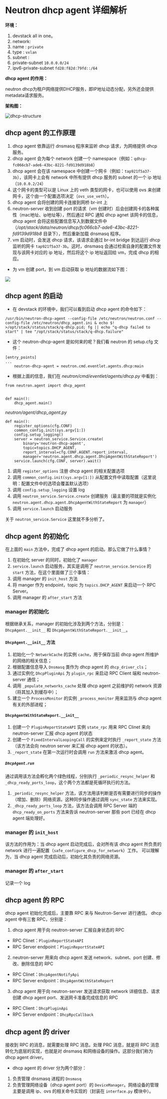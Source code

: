 # Neutron dhcp agent 详细解析

**环境：**

1. devstack all in one。
2. network:
 1. name : `private`
 2. type : `vxlan`
 3. subnet : 
  1. private-subnet `10.0.0.0/24`
  2. ipv6-private-subnet `fd28:f82d:79fd::/64`

**dhcp agent 的作用：**

neutron dhcp为租户网络提供DHCP服务，即IP地址动态分配，另外还会提供metadata请求服务。

**架构图：**

![dhcp-structure](../img/dhcp-structure.png)

## dhcp agent 的工作原理

1. dhcp agent 依靠运行 dnsmasq 程序来监听 dhcp 请求，为网络提供 dhcp 服务。
2. dhcp agent 会为每个 network 创建一个 namespace（例如：`qdhcp-fc066cb7-ade6-43bc-8221-fd9139d918b8`）
3. dhcp agent 会在该 namespace 中创建一个网卡（例如：`tap921f5a37-3b`），该网卡上会有 network 中所有提供 dhcp 服务的 subnet 的一个 ip 地址（`10.0.0.2/24`）
4. 这个网卡的类型可以是 Linux 上的 veth 类型的网卡，也可以使用 ovs 来创建网卡，这个由一个配置选项决定（`ovs_use_veth`）。
5. dhcp agent 会将创建的网卡连接到网桥 br-int 上
6. neutron-server 收到创建 port 的请求（vm 创建时）后会创建网卡的各种属性（mac地址、ip地址等），然后通过 RPC 通知 dhcp agnet 该网卡的信息，dhcp agent 会将这些配置信息写入到数据文件中（*/opt/stack/data/neutron/dhcp/fc066cb7-ade6-43bc-8221-fd9139d918b8* 目录下），然后重新加载 dnsmasq 程序。
7. vm 启动时，会发送 dhcp 请求，该请求会通过 br-int bridge 到达运行 dhcp 监听的网卡 `tap921f5a37-3b`。这时，dnsmasq 会通过检索自身的配置文件发现与该网卡对应的 ip 地址，然后将这个 ip 地址返回给 vm，完成 dhcp 的相应。

* 为 vm 创建 port，到 vm 启动获取 ip 地址的数据流如下图：

![](http://images.cnitblog.com/blog2015/697113/201504/121103255402668.jpg)

## dhcp agent 的启动

* 在 devstack 的环境中，我们可以看到启动 dhcp agent 的命令如下：

```
/usr/bin/neutron-dhcp-agent --config-file /etc/neutron/neutron.conf --config-file /etc/neutron/dhcp_agent.ini & echo $! >/opt/stack/status/stack/q-dhcp.pid; fg || echo "q-dhcp failed to start" | tee "/opt/stack/status/stack/q-dhcp.failure"
```

* 这个 neutron-dhcp-agent 是如何来的呢？我们看 neutron 的 setup.cfg 文件：

```
[entry_points]
...
    neutron-dhcp-agent = neutron.cmd.eventlet.agents.dhcp:main
```

* 根据上面的信息，我们在 _neutron/cmd/eventlet/agents/dhcp.py_ 中看到：

```
from neutron.agent import dhcp_agent


def main():                                                                                                                                                            
    dhcp_agent.main()
```

_neutron/agent/dhcp\_agent.py_

```
def main():
    register_options(cfg.CONF)
    common_config.init(sys.argv[1:])
    config.setup_logging()
    server = neutron_service.Service.create(
        binary='neutron-dhcp-agent',
        topic=topics.DHCP_AGENT,
        report_interval=cfg.CONF.AGENT.report_interval,
        manager='neutron.agent.dhcp.agent.DhcpAgentWithStateReport')
    service.launch(cfg.CONF, server).wait()
```

1. 调用 `register_options` 注册 dhcp agent 的相关配置选项
2. 调用 `common_config.init(sys.argv[1:])` 从配置文件中读取配置（这里说明：配置文件中的选项会覆盖默认选项）
3. 调用 `config.setup_logging` 设置 log 
4. 调用 `neutron_service.Service.create` 创建服务（最主要的项就是实例化 `neutron.agent.dhcp.agent.DhcpAgentWithStateReport` 为 `manager`）
5. 调用 `service.launch` 启动服务

关于 `neutron_service.Service` 这里就不多分析了。

## dhcp agent 的初始化

在上面的 `main` 方法中，完成了 dhcp agent 的启动。那么它做了什么事情？

1. 在初始化 server 的同时，初始化了 `manager`
2. `service.launch` 启动服务，其实是调用了 `neutron_service.Service` 的 `start` 方法，在这个里面做了三个事情：
 1. 调用 manager 的 `init_host` 方法
 2. 将 manger 作为 endpoint，topic 为 `topics.DHCP_AGENT` 来启动一个 RPC Server。
 3. 调用 manager 的 `after_start` 方法

### manager 的初始化

根据继承关系，manager 的初始化涉及到两个方法，分别是：`DhcpAgent.__init__` 和 `DhcpAgentWithStateReport.__init__`。

#### `DhcpAgent.__init__` 方法

1. 初始化一个 `NetworkCache` 的实例 `cache`，用于保存当前 dhcp agent 所维护的网络的相关信息；
2. 根据配置信息导入 `Dnsmasq` 类作为 dhcp agent 的 `dhcp_driver_cls`；
3. 通过实例化 `DhcpPluginApi` 为 `plugin_rpc` 来启动 RPC Client 端和 neutron-server 通信；
4. 调用 `_populate_networks_cache` 处理 dhcp agent 之前维护的 network 资源（将其加入到缓存中）；
5. 建立一个 `ProcessMonitor` 的实例 `_process_monitor` 用来监测与 dhcp agent 有关的外部进程；

#### `DhcpAgentWithStateReport.__init__`

1. 创建一个 `PluginReportStateAPI` 实例 `state_rpc` 用来 RPC Clinet 来向 neutron-server 汇报 dhcp agent 的状态
2. 创建一个 `FixedIntervalLoopingCall` 的实例来定时执行 `_report_state` 方法（该方法会向 neutron server 来汇报 dhcp agent 的状态）。
3. `_report_state` 在第一次运行时会调用 `run` 方法来激活 dhcp agent。

##### `DhcpAgent.run`

通过调用该方法会孵化两个绿色线程，分别执行 `_periodic_resync_helper` 和 `_dhcp_ready_ports_loop`，这个两个方法都是死循环执行的方法。

1. `_periodic_resync_helper` 方法，该方法用该判断是否有需要进行同步的操作（增加、删除）网络资源。这种同步操作通过调用 `sync_state` 方法来实现。
2. `_dhcp_ready_ports_loop` 方法，该方法会调用 RPC Server 端的 `dhcp_ready_on_ports` 方法来告诉 neutron-server 那些 port 已经在 dhcp agent 端处理好。

### manager 的 `init_host`

该方法的作用为：当 dhcp agent 启动完成后，会对所有该 dhcp agent 所负责的 network 进行一遍配置（`safe_configure_dhcp_for_network`）工作。
可以理解为，当 dhcp agent 完成启动后，初始化其负责的网络资源。

### manager 的 `after_start`

记录一个 log

## dhcp agent 的 RPC 

dhcp agent 初始化完成后，主要靠 RPC 来与 Neutron-Server 进行通信。
dhcp agent 中有三套 RPC，分别是：

1. dhcp agent 用于向 neutron-server 汇报自身状态的 RPC
 * RPC Clinet：`PluginReportStateAPI`
 * RPC Server endpoint：`PluginReportStateAPI` 
2. neutron-server 用来向 dhcp agent 发送 network、subnet、port 创建、修改、删除信息的 RPC
 * RPC Clinet：`DhcpAgentNotifyApi`
 * RPC Server endpoint：`DhcpAgentWithStateReport`
3. dhcp agent 用于向 neutron-server 发送请求获取 network 详细信息、请求创建 dhcp agent port、发送网卡准备完成信息的 RPC
 * RPC Client：`DhcpPluginApi`
 * RPC Server endpoint：`DhcpRpcCallback` 

## dhcp agent 的 driver

接收到 RPC 的消息，就需要处理 RPC 消息。处理 PRC 消息，就是将 RPC 消息转化为底层的实现，也就是对 dnsmasq 和网络设备的操作。这部分我们称为 dhcp agent driver。

* dhcp agent 的 driver 分为两个部分：
 1. 负责管理 dnsmasq 进程的 `Dnsmasq`
 2. 负责管理网络设备（dhcp agent port）的 `DeviceManager`。网络设备的管理主要是调用 ip、ovs 的相关命令实现的（封装在 `interface.py` 模块中）。
